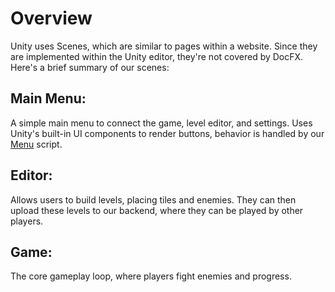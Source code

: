 # Overview
Unity uses Scenes, which are similar to pages within a website. Since they are
implemented within the Unity editor, they're not covered by DocFX. Here's a
brief summary of our scenes:

## Main Menu:
A simple main menu to connect the game, level editor, and settings.
Uses Unity's built-in UI components to render buttons, behavior is handled by our [Menu](/api/Global.Menu.html) script.

## Editor:
Allows users to build levels, placing tiles and enemies. They can then upload
these levels to our backend, where they can be played by other players.

## Game:
The core gameplay loop, where players fight enemies and progress.